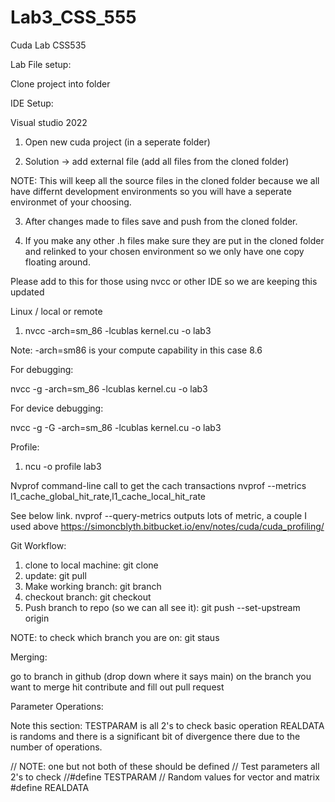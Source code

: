 # Lab3_CSS_555
Cuda Lab CSS535

Lab File setup:

Clone project into folder

IDE Setup:

Visual studio 2022 

1. Open new cuda project (in a seperate folder)

2. Solution -> add external file (add all files from the cloned folder)

NOTE: This will keep all the source files in the cloned folder because we all have differnt development environments so you will have a seperate environmet of your choosing.

3. After changes made to files save and push from the cloned folder.

4. If you make any other .h files make sure they are put in the cloned folder and relinked to your chosen environment so we only have one copy floating around.


Please add to this for those using nvcc or other IDE so we are keeping this updated

Linux / local or remote

1. nvcc -arch=sm_86 -lcublas kernel.cu -o lab3

Note: -arch=sm86 is your compute capability in this case 8.6

For debugging:

nvcc -g -arch=sm_86 -lcublas kernel.cu -o lab3

For device debugging:

nvcc -g -G -arch=sm_86 -lcublas kernel.cu -o lab3


Profile:

1. ncu -o profile lab3


Nvprof command-line call to get the cach transactions
nvprof --metrics l1_cache_global_hit_rate,l1_cache_local_hit_rate

See below link. nvprof --query-metrics outputs lots of metric, a couple I used above
https://simoncblyth.bitbucket.io/env/notes/cuda/cuda_profiling/

Git Workflow:

1. clone to local machine: git clone <hhtps>
2. update: git pull
3. Make working branch: git branch <name of feature>
4. checkout branch: git checkout <name of branch>
5. Push branch to repo (so we can all see it): git push --set-upstream origin <name of branch>

NOTE: to check which branch you are on: git staus

Merging:

go to branch in github (drop down where it says main)
on the branch you want to merge hit contribute and fill out pull request

Parameter Operations:

Note this section: TESTPARAM is all 2's to check basic operation REALDATA is randoms and there is a significant bit of divergence there due to the number of operations.

// NOTE: one but not both of these should be defined
// Test parameters all 2's to check 
//#define TESTPARAM
// Random values for vector and matrix
#define REALDATA

